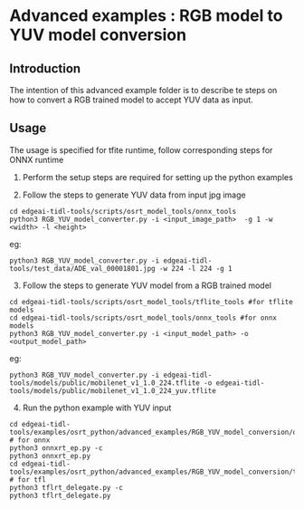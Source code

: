 # Advanced examples : RGB model to YUV model conversion

## Introduction 

The intention of this advanced example folder is to describe te steps on how to convert a RGB trained model to accept YUV data as input. 


## Usage

The usage is specified for tfite runtime, follow corresponding steps for ONNX runtime

1. Perform the setup steps are required for setting up the python examples

2. Follow the steps to generate YUV data from input jpg image

```
cd edgeai-tidl-tools/scripts/osrt_model_tools/onnx_tools 
python3 RGB_YUV_model_converter.py -i <input_image_path>  -g 1 -w <width> -l <height>
```
eg:
```
python3 RGB_YUV_model_converter.py -i edgeai-tidl-tools/test_data/ADE_val_00001801.jpg -w 224 -l 224 -g 1
```

3. Follow the steps to generate YUV model from a RGB trained model

```
cd edgeai-tidl-tools/scripts/osrt_model_tools/tflite_tools #for tflite models
cd edgeai-tidl-tools/scripts/osrt_model_tools/onnx_tools #for onnx models
python3 RGB_YUV_model_converter.py -i <input_model_path> -o <output_model_path>
```
eg:
```
python3 RGB_YUV_model_converter.py -i edgeai-tidl-tools/models/public/mobilenet_v1_1.0_224.tflite -o edgeai-tidl-tools/models/public/mobilenet_v1_1.0_224_yuv.tflite
```

4. Run the python example with YUV input
```
cd edgeai-tidl-tools/examples/osrt_python/advanced_examples/RGB_YUV_model_conversion/ort # for onnx
python3 onnxrt_ep.py -c
python3 onnxrt_ep.py 
cd edgeai-tidl-tools/examples/osrt_python/advanced_examples/RGB_YUV_model_conversion/tfl # for tfl
python3 tflrt_delegate.py -c
python3 tflrt_delegate.py 
```